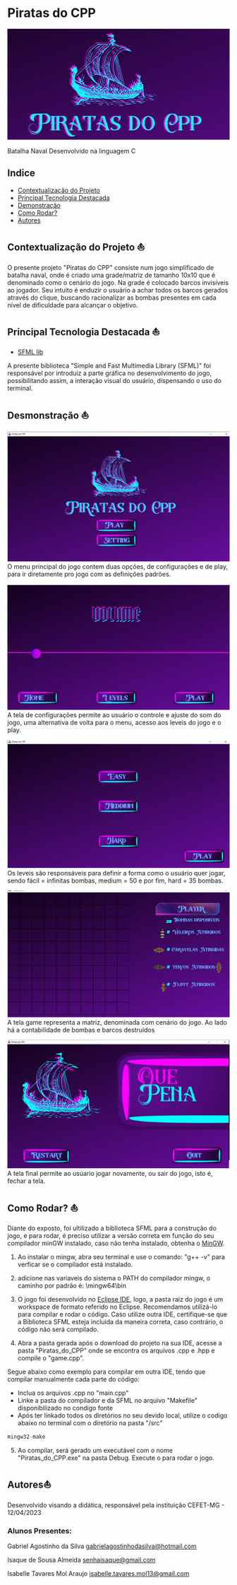 # Piratas do CPP 

![background](./readme_assets/background.jpg)

Batalha Naval Desenvolvido na linguagem C

## Indice 
- <a href="https://github.com/icehopeless/Piratas-do-CPP/blob/main/README.md#contextualização-do-projeto-">Contextualização do Projeto</a>
- <a href="https://github.com/icehopeless/Piratas-do-CPP/blob/main/README.md#principal-tecnologia-destacada-">Principal Tecnologia Destacada</a>
- <a href="https://github.com/icehopeless/Piratas-do-CPP/blob/main/README.md#demonstração">Demonstração</a>
- <a href="https://github.com/icehopeless/Piratas-do-CPP/blob/main/README.md#como-rodar-">Como Rodar?</a>
- <a href="https://github.com/icehopeless/Piratas-do-CPP/blob/main/README.md#autores">Autores</a>

## Contextualização do Projeto ⛵
O presente projeto "Piratas do CPP" consiste num jogo simplificado de batalha naval, onde é criado uma grade/matriz de tamanho 10x10 que é denominado como o cenário do jogo. 
Na grade é colocado barcos invisíveis ao jogador. Seu intuito é enduzir o usuário a achar todos os barcos gerados através do clique, buscando racionalizar as bombas presentes em cada nível de dificuldade para alcançar o objetivo.



## Principal Tecnologia Destacada ⛵
-  [SFML lib](https://www.sfml-dev.org/index.php) 

A presente biblioteca "Simple and Fast Multimedia Library (SFML)" foi responsável por introduiz a parte gráfica no desenvolvimento do jogo, possibilitando assim, a interação visual do usuário, dispensando o uso do terminal.

## Desmonstração ⛵
![menu](./readme_assets/1.jpg)
O menu principal do jogo contem duas opções, de configurações e de play, para ir diretamente pro jogo com as definições padrões.


![config](./readme_assets/config.jpg)
A tela de configurações permite ao usuário o controle e ajuste do som do jogo, uma alternativa de volta para o menu, acesso aos leveis do jogo e o play.

![levels](./readme_assets/mode.jpg)
Os leveis são responsáveis para definir a forma como o usuário quer jogar, sendo fácil = infinitas bombas, medium = 50 e por fim, hard = 35 bombas.

![game](./readme_assets/game.jpg)
A tela game representa a matriz, denominada com cenário do jogo. Ao lado há a contabilidade de bombas e barcos destruídos

![final](./readme_assets/finalscreen.jpg)
A tela final permite ao usúario jogar novamente, ou sair do jogo, isto é, fechar a tela.


## Como Rodar? ⛵
Diante do exposto, foi ultilizado a biblioteca SFML para a construção do jogo, e para rodar, é preciso utilizar a versão correta em função do seu compilador minGW instalado, caso não tenha instalado, obtenha o <a href="https://sourceforge.net/projects/mingw-w64/files/Toolchains%20targetting%20Win32/Personal%20Builds/mingw-builds/7.3.0/">MinGW</a>.

1. Ao instalar o mingw, abra seu terminal e use o comando: "g++ -v" para verficar se o compilador está instalado.

2. adicione nas variaveis do sistema o PATH do compilador mingw, o caminho por padrão é: \mingw64\bin

3. O jogo foi desenvolvido no <a href="https://www.eclipse.org/">Eclipse IDE</a>, logo, a pasta raiz do jogo é um workspace de formato referido no Eclipse. Recomendamos utilizá-lo para compilar e rodar o código. Caso utilize outra IDE, certifique-se que a Biblioteca SFML esteja incluida da maneira correta, caso contrário, o código não será compilado.

4. Abra a pasta gerada após o download do projeto na sua IDE, acesse a pasta "Piratas_do_CPP" onde se encontra os arquivos .cpp e .hpp e compile o "game.cpp".

Segue abaixo como exemplo para compilar em outra IDE, tendo que compilar manualmente cada parte do código:

 - Inclua os arquivos .cpp no "main.cpp"
 - Linke a pasta do compilador e da SFML no arquivo "Makefile" disponibilizado no condigo fonte 
 - Após ter linkado todos os diretórios no seu devido local, utilize o codigo abaixo no terminal com o diretório na pasta "/src"
 
```c++
mingw32-make
```

5. Ao compilar, será gerado um executável com o nome "Piratas_do_CPP.exe" na pasta Debug. Execute o para rodar o jogo.


## Autores⛵
Desenvolvido visando a didática, responsável pela instituição CEFET-MG - 12/04/2023

### Alunos Presentes: 

Gabriel Agostinho da Silva
gabrielagostinhodasilva@hotmail.com


Isaque de Sousa Almeida
senhaisaque@gmail.com


Isabelle Tavares Mol Araujo
isabelle.tavares.mol13@gmail.com
